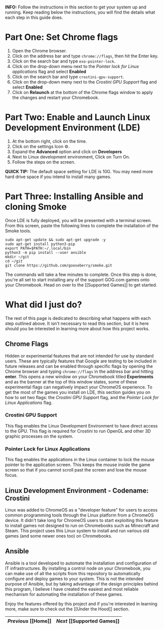**INFO:** Follow the instructions in this section to get your system up and running.  Keep reading below the instructions, you will find the details what each step in this guide does.

# Part One: Set Chrome flags
1. Open the Chrome browser.
1. Click on the address bar and type `chrome://flags`, then hit the Enter key.
1. Click on the search bar and type `exo-pointer-lock`.
1. Click on the drop-down menu next to the *Pointer lock for Linux applications* flag and select **Enabled**
1. Click on the search bar and type `crostini-gpu-support`.
1. Click on the drop-down meny next to the *Crostini GPU Support* flag and select **Enabled**
1. Click on **Relaunch** at the bottom of the Chrome flags window to apply the changes and restart your Chromebook.

# Part Two: Enable and Launch Linux Development Environment (LDE)
1. At the bottom right, click on the time.
1. Click on the settings Icon ⚙️.
1. Expand the **Advanced** option and click on **Developers**
1. Next to Linux development environment, Click on Turn On.
1. Follow the steps on the screen.

**QUICK TIP:** The default space setting for LDE is 10G.  You may need more hard drive space if you intend to install many games.

# Part Three: Installing Ansible and cloning Smoke
Once LDE is fully deployed, you will be presented with a terminal screen.  From this screen, paste the following lines to complete the installation of the Smoke tools.

    sudo apt-get update && sudo apt-get upgrade -y
    sudo apt-get install python3-pip
    export PATH=$PATH:~/.local/bin
    python3 -m pip install --user ansible
    mkdir ~/git
    cd ~/git
    git clone https://github.com/gooseberry/smoke.git

The commands will take a few minutes to complete.  Once this step is done, you're all set to start installing any of the support GOG.com games onto your Chromebook.  Head on over to the [[Supported Games]] to get started.

# What did I just do?
The rest of this page is dedicated to describing what happens with each step outlined above.  It isn't necessary to read this section, but it is here should you be interested in learning more about how this project works.

## Chrome Flags

Hidden or experimental features that are not intended for use by standard users.  These are typically features that Google are testing to be included in future releases and can be enabled through specific flags by opening the Chrome browser and typing `chrome://flags` in the address bar and hitting **enter**.  This opens a new window on your Chromebook titled **Experiments** and as the banner at the top of this window states, some of these experimental flags can negatively impact your ChromeOS experience.  To get the most of the games you install on LDE, this section guides you on how to set two flags: the *Crostini GPU Support* flag, and the *Pointer Lock for Linux Applications* flag.

### Crostini GPU Support

This flag enables the Linux Development Environment to have direct access to the GPU.  This flag is required for Crostini to run OpenGL and other 3D graphic processes on the system.

### Pointer Lock for Linux Applications

This flag enables the applications in the Linux container to lock the mouse pointer to the application screen.  This keeps the mouse inside the game screen so that if you cannot scroll past the screen and lose the mouse focus.

## Linux Development Environment - Codename: Crostini

Linux was added to ChromeOS as a "developer feature" for users to access common programming tools through the Linux platform from a ChromeOS device.  It didn't take long for ChromeOS users to start exploiting this feature to install games not designed to run on Chromebooks such as Minecraft and Steam.  This project uses this Linux system to install and run various old games (and some newer ones too) on Chromebooks.

## Ansible

Ansible is a tool developed to automate the installation and configuration of IT infrastructures.  By installing a control node on your Chromebook, you can make use of all the scripts from this repository to automatically configure and deploy games to your system.  This is not the intended purpose of Ansible, but by taking advantage of the design principles behind this program, I believe I have created the easiest and most reliable mechanism for automating the installation of these games.

Enjoy the features offered by this project and if you're interested in learning more, make sure to check out the [[Under the Hood]] section.

| *Previous* [[Home]] | *Next* [[Supported Games]] |
|:-:|:-:|
